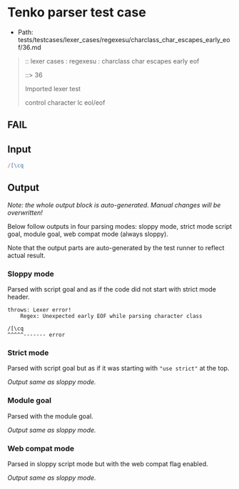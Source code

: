 # Tenko parser test case

- Path: tests/testcases/lexer_cases/regexesu/charclass_char_escapes_early_eof/36.md

> :: lexer cases : regexesu : charclass char escapes early eof
>
> ::> 36
>
> Imported lexer test
>
> control character lc eol/eof

## FAIL

## Input

`````js
/[\cq
`````

## Output

_Note: the whole output block is auto-generated. Manual changes will be overwritten!_

Below follow outputs in four parsing modes: sloppy mode, strict mode script goal, module goal, web compat mode (always sloppy).

Note that the output parts are auto-generated by the test runner to reflect actual result.

### Sloppy mode

Parsed with script goal and as if the code did not start with strict mode header.

`````
throws: Lexer error!
    Regex: Unexpected early EOF while parsing character class

/[\cq
^^^^^------- error
`````

### Strict mode

Parsed with script goal but as if it was starting with `"use strict"` at the top.

_Output same as sloppy mode._

### Module goal

Parsed with the module goal.

_Output same as sloppy mode._

### Web compat mode

Parsed in sloppy script mode but with the web compat flag enabled.

_Output same as sloppy mode._
